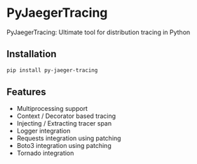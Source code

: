 # PyJaegerTracing

PyJaegerTracing: Ultimate tool for distribution tracing in Python


## Installation

```bash
pip install py-jaeger-tracing
```


## Features

* Multiprocessing support
* Context / Decorator based tracing
* Injecting / Extracting tracer span
* Logger integration
* Requests integration using patching
* Boto3 integration using patching
* Tornado integration
